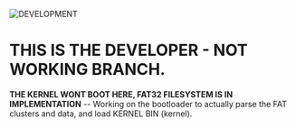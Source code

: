 ![DEVELOPMENT](https://img.shields.io/badge/Status-DEVELOPMENT,UNSTABLE-darkred?style=for-the-badge)

# THIS IS THE DEVELOPER - NOT WORKING BRANCH.

**THE KERNEL WONT BOOT HERE, FAT32 FILESYSTEM IS IN IMPLEMENTATION** -- Working on the bootloader to actually parse the FAT clusters and data, and load KERNEL BIN (kernel).

